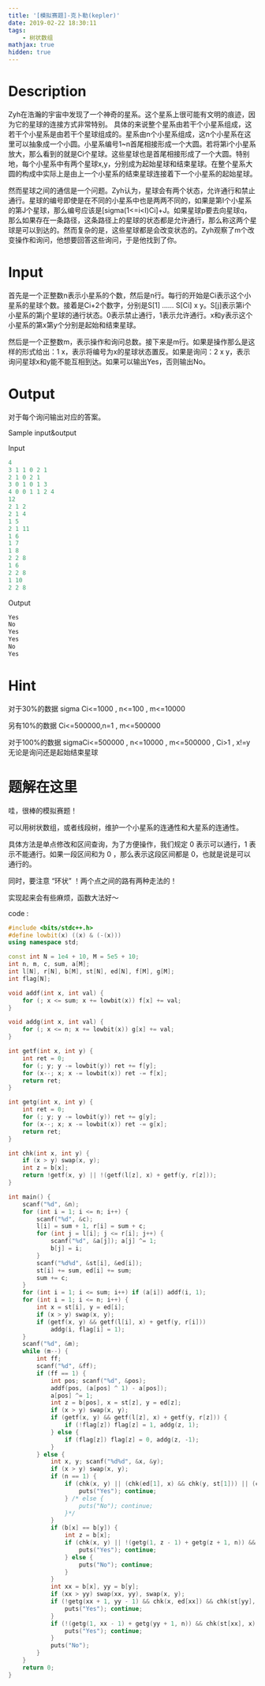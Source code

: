 ```yaml
---
title: '[模拟赛题]-克卜勒(kepler)'
date: 2019-02-22 18:30:11
tags:
    - 树状数组
mathjax: true
hidden: true
---
```


# Description #

Zyh在浩瀚的宇宙中发现了一个神奇的星系。这个星系上很可能有文明的痕迹，因为它的星球的连接方式非常特别。
具体的来说整个星系由若干个小星系组成，这若干个小星系是由若干个星球组成的。星系由n个小星系组成，这n个小星系在这里可以抽象成一个小圆。小星系编号1~n首尾相接形成一个大圆。若将第i个小星系放大，那么看到的就是Ci个星球。这些星球也是首尾相接形成了一个大圆。特别地，每个小星系中有两个星球x,y，分别成为起始星球和结束星球。在整个星系大圆的构成中实际上是由上一个小星系的结束星球连接着下一个小星系的起始星球。

然而星球之间的通信是一个问题。Zyh认为，星球会有两个状态，允许通行和禁止通行。星球的编号即使是在不同的小星系中也是两两不同的，如果是第I个小星系的第J个星球，那么编号应该是[sigma(1<=i<I)Ci]+J。如果星球p要去向星球q，那么如果存在一条路径，这条路径上的星球的状态都是允许通行，那么称这两个星球是可以到达的。然而复杂的是，这些星球都是会改变状态的。Zyh观察了m个改变操作和询问，他想要回答这些询问，于是他找到了你。

# Input #

首先是一个正整数n表示小星系的个数，然后是n行。每行的开始是Ci表示这个小星系的星球个数。接着是Ci+2个数字，分别是S[1] …… S[Ci] x y。S[j]表示第i个小星系的第j个星球的通行状态。0表示禁止通行，1表示允许通行。x和y表示这个小星系的第x第y个分别是起始和结束星球。

然后是一个正整数m，表示操作和询问总数。接下来是m行。如果是操作那么是这样的形式给出：1 x，表示将编号为x的星球状态置反。如果是询问：2 x y，表示询问星球x和y能不能互相到达。如果可以输出Yes，否则输出No。

# Output #

对于每个询问输出对应的答案。

Sample input&output

Input
``` c++
4
3 1 1 0 2 1
2 1 0 2 1
3 0 1 0 1 3
4 0 0 1 1 2 4
12
2 1 2
2 1 4
1 5
2 1 11
1 6
1 7
1 8
2 2 8
1 6
2 2 8
1 10
2 2 8 
```
Output
``` c++
Yes
No
Yes
Yes
No
Yes
```
# Hint #

对于30%的数据 sigma Ci<=1000 , n<=100 , m<=10000

另有10%的数据 Ci<=500000,n=1 , m<=500000

对于100%的数据 sigmaCi<=500000 , n<=10000 , m<=500000 , Ci>1 , x!=y无论是询问还是起始结束星球


# 题解在这里 #

哇，很棒的模拟赛题！

可以用树状数组，或者线段树，维护一个小星系的连通性和大星系的连通性。

具体方法是单点修改和区间查询，为了方便操作，我们规定 0 表示可以通行，1 表示不能通行。如果一段区间和为 0 ，那么表示这段区间都是 0，也就是说是可以通行的。

同时，要注意 “环状” ！两个点之间的路有两种走法的！

实现起来会有些麻烦，函数大法好～

code :
``` c++
#include <bits/stdc++.h>
#define lowbit(x) ((x) & (-(x)))
using namespace std;

const int N = 1e4 + 10, M = 5e5 + 10;
int n, m, c, sum, a[M];
int l[N], r[N], b[M], st[N], ed[N], f[M], g[M];
int flag[N];

void addf(int x, int val) {
    for (; x <= sum; x += lowbit(x)) f[x] += val;
}

void addg(int x, int val) {
    for (; x <= n; x += lowbit(x)) g[x] += val;
}

int getf(int x, int y) {
    int ret = 0;
    for (; y; y -= lowbit(y)) ret += f[y];
    for (x--; x; x -= lowbit(x)) ret -= f[x];
    return ret;
}

int getg(int x, int y) {
    int ret = 0;
    for (; y; y -= lowbit(y)) ret += g[y];
    for (x--; x; x -= lowbit(x)) ret -= g[x];
    return ret;
}

int chk(int x, int y) {
    if (x > y) swap(x, y);
    int z = b[x];
    return !getf(x, y) || !(getf(l[z], x) + getf(y, r[z]));
}

int main() {
    scanf("%d", &n);
    for (int i = 1; i <= n; i++) {
        scanf("%d", &c);
        l[i] = sum + 1, r[i] = sum + c;
        for (int j = l[i]; j <= r[i]; j++) {
            scanf("%d", &a[j]); a[j] ^= 1;
            b[j] = i;
        }
        scanf("%d%d", &st[i], &ed[i]);
        st[i] += sum, ed[i] += sum;
        sum += c;
    }
    for (int i = 1; i <= sum; i++) if (a[i]) addf(i, 1);
    for (int i = 1; i <= n; i++) {
        int x = st[i], y = ed[i];
        if (x > y) swap(x, y);
        if (getf(x, y) && getf(l[i], x) + getf(y, r[i]))
            addg(i, flag[i] = 1);
    }
    scanf("%d", &m);
    while (m--) {
        int ff;
        scanf("%d", &ff);
        if (ff == 1) {
            int pos; scanf("%d", &pos);
            addf(pos, (a[pos] ^ 1) - a[pos]);
            a[pos] ^= 1;
            int z = b[pos], x = st[z], y = ed[z];
            if (x > y) swap(x, y);
            if (getf(x, y) && getf(l[z], x) + getf(y, r[z])) {
                if (!flag[z]) flag[z] = 1, addg(z, 1);
            } else {
                if (flag[z]) flag[z] = 0, addg(z, -1);
            }
        } else {
            int x, y; scanf("%d%d", &x, &y);
            if (x > y) swap(x, y);
            if (n == 1) {
                if (chk(x, y) || (chk(ed[1], x) && chk(y, st[1])) || (chk(st[1], x) && chk(y, ed[1]))) {
                    puts("Yes"); continue;
                } /* else {
                    puts("No"); continue;
                }*/
            }
            if (b[x] == b[y]) {
                int z = b[x];
                if (chk(x, y) || !(getg(1, z - 1) + getg(z + 1, n)) && (chk(st[z], x) && chk(y, ed[z]) || chk(ed[z], x) && chk(y, st[z]))) {
                    puts("Yes"); continue;
                } else {
                    puts("No"); continue;
                }
            }
            int xx = b[x], yy = b[y];
            if (xx > yy) swap(xx, yy), swap(x, y);
            if (!getg(xx + 1, yy - 1) && chk(x, ed[xx]) && chk(st[yy], y)) {
                puts("Yes"); continue;
            }
            if (!(getg(1, xx - 1) + getg(yy + 1, n)) && chk(st[xx], x) && chk(y, ed[yy])) {
                puts("Yes"); continue;
            }
            puts("No");
        }
    }
    return 0;
}
```